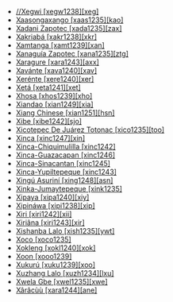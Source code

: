 - [//Xegwi [xegw1238][xeg]](tree/tuuu1241/kwii1241/xegw1238/xegwi.xegw1238.ini)
- [Xaasongaxango [xaas1235][kao]](tree/mand1469/west2780/mand1431/cent2047/mand1432/mand1433/mand1434/mand1435/west2499/xaso1239/xaas1235/xaasongaxango.xaas1235.ini)
- [Xadani Zapotec [xada1235][zax]](tree/otom1299/east2557/popo1292/zapo1436/zapo1437/core1259/sout3003/xada1235/xadanizapotec.xada1235.ini)
- [Xakriabá [xakr1238][xkr]](tree/nucl1710/jeee1236/jece1235/xakr1238/xakriaba.xakr1238.ini)
- [Xamtanga [xamt1239][xan]](tree/afro1255/cush1243/cent2193/nort3158/nort3163/xamt1239/xamtanga.xamt1239.ini)
- [Xanaguía Zapotec [xana1235][ztg]](tree/otom1299/east2557/popo1292/zapo1436/zapo1437/core1259/sout3003/xana1235/xanaguiazapotec.xana1235.ini)
- [Xaragure [xara1243][axx]](tree/aust1307/nucl1752/mala1545/cent2237/east2712/ocea1241/sout3173/newc1243/sout3189/xara1243/xaragure.xara1243.ini)
- [Xavánte [xava1240][xav]](tree/nucl1710/jeee1236/jece1235/xava1240/xavante.xava1240.ini)
- [Xerénte [xere1240][xer]](tree/nucl1710/jeee1236/jece1235/xere1240/xerente.xere1240.ini)
- [Xetá [xeta1241][xet]](tree/tupi1275/mawe1252/awet1245/tupi1276/tupi1277/xeta1241/xeta.xeta1241.ini)
- [Xhosa [xhos1239][xho]](tree/atla1278/volt1241/benu1247/bant1294/sout3152/narr1281/east2731/sout3180/ngun1275/ngun1276/ngun1267/zulu1251/xhos1239/xhosa.xhos1239.ini)
- [Xiandao [xian1249][xia]](tree/book1242/xian1249/xiandao.xian1249.ini)
- [Xiang Chinese [xian1251][hsn]](tree/sino1245/sini1245/cent2008/xian1251/xiangchinese.xian1251.ini)
- [Xibe [xibe1242][sjo]](tree/tung1282/manc1250/manc1251/xibe1242/xibe.xibe1242.ini)
- [Xicotepec De Juárez Totonac [xico1235][too]](tree/toto1251/toto1252/cent1397/nort1553/xico1235/xicotepecdejuareztotonac.xico1235.ini)
- [Xinca [xinc1247][xin]](tree/book1242/xinc1247/xinca.xinc1247.ini)
- [Xinca-Chiquimulilla [xinc1242]](tree/xinc1237/xinc1244/xinc1242/xincachiquimulilla.xinc1242.ini)
- [Xinca-Guazacapan [xinc1246]](tree/xinc1237/xinc1246/xincaguazacapan.xinc1246.ini)
- [Xinca-Sinacantan [xinc1245]](tree/xinc1237/unun9938/xinc1245/xincasinacantan.xinc1245.ini)
- [Xinca-Yupiltepeque [xinc1243]](tree/xinc1237/xinc1243/xincayupiltepeque.xinc1243.ini)
- [Xingú Asuriní [xing1248][asn]](tree/tupi1275/mawe1252/awet1245/tupi1276/subg1264/xing1248/xinguasurini.xing1248.ini)
- [Xinka-Jumaytepeque [xink1235]](tree/xinc1237/xinc1244/xink1235/xinkajumaytepeque.xink1235.ini)
- [Xipaya [xipa1240][xiy]](tree/tupi1275/mawe1252/awet1245/yuru1262/xipa1240/xipaya.xipa1240.ini)
- [Xipináwa [xipi1238][xip]](tree/unat1236/pano1258/xipi1238/xipinawa.xipi1238.ini)
- [Xiri [xiri1242][xii]](tree/khoe1240/khoe1241/khoe1242/sout3214/xiri1242/xiri.xiri1242.ini)
- [Xiriâna [xiri1243][xir]](tree/araw1281/nort2990/negr1239/bahu1238/xiri1243/xiriana.xiri1243.ini)
- [Xishanba Lalo [xish1235][ywt]](tree/sino1245/burm1265/lolo1265/lolo1267/nili1235/liso1234/nucl1734/lisu1252/lalu1234/lalo1240/grea1292/core1258/cent2297/xish1235/xishanbalalo.xish1235.ini)
- [Xoco [xoco1235]](tree/uncl1493/xoco1235/xoco.xoco1235.ini)
- [Xokleng [xokl1240][xok]](tree/nucl1710/jeee1236/jeme1246/kain1270/xokl1240/xokleng.xokl1240.ini)
- [Xoon [xooo1239]](tree/tuuu1241/huaa1247/taaa1242/xooo1239/xoon.xooo1239.ini)
- [Xukurú [xuku1239][xoo]](tree/xuku1239/xukuru.xuku1239.ini)
- [Xuzhang Lalo [xuzh1234][lxu]](tree/sino1245/burm1265/lolo1265/lolo1267/nili1235/liso1234/nucl1734/lisu1252/lalu1234/lalo1240/grea1292/xuzh1234/xuzhanglalo.xuzh1234.ini)
- [Xwela Gbe [xwel1235][xwe]](tree/atla1278/volt1241/kwav1236/gbee1241/east2711/xwel1235/xwelagbe.xwel1235.ini)
- [Xârâcùù [xara1244][ane]](tree/aust1307/nucl1752/mala1545/cent2237/east2712/ocea1241/sout3173/newc1243/sout3189/xara1244/xaracuu.xara1244.ini)
